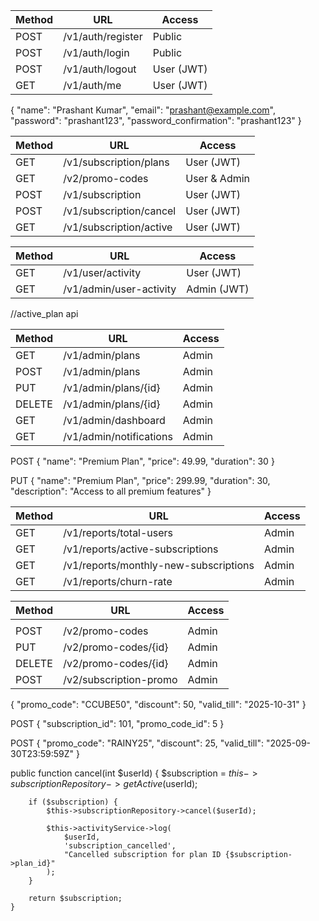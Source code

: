 | Method | URL               | Access     |
| ------ | ----------------- | ---------- |
| POST   | /v1/auth/register | Public     |
| POST   | /v1/auth/login    | Public     |
| POST   | /v1/auth/logout   | User (JWT) |
| GET    | /v1/auth/me       | User (JWT) |

{
  "name": "Prashant Kumar",
  "email": "prashant@example.com",
  "password": "prashant123",
  "password_confirmation": "prashant123"
}


| Method | URL                     | Access     |
| ------ | ----------------------- | ---------- |
| GET    | /v1/subscription/plans  | User (JWT) |
| GET    | /v2/promo-codes         | User & Admin 
| POST   | /v1/subscription        | User (JWT) |
| POST   | /v1/subscription/cancel | User (JWT) |
| GET    | /v1/subscription/active | User (JWT) |


| Method | URL                     | Access      |
| ------ | ----------------------- | ----------- |
| GET    | /v1/user/activity       | User (JWT)  |
| GET    | /v1/admin/user-activity | Admin (JWT) |

//active_plan api

| Method | URL                     | Access |
| ------ | ----------------------- | ------ |
| GET    | /v1/admin/plans         | Admin  |
| POST   | /v1/admin/plans         | Admin  |
| PUT    | /v1/admin/plans/{id}    | Admin  |
| DELETE | /v1/admin/plans/{id}    | Admin  |
| GET    | /v1/admin/dashboard     | Admin  |
| GET    | /v1/admin/notifications | Admin  |

POST
{
    "name": "Premium Plan",
    "price": 49.99,
    "duration": 30
}


PUT
{
  "name": "Premium Plan",
  "price": 299.99,
  "duration": 30,
  "description": "Access to all premium features"
}

| Method | URL                                   | Access |
| ------ | ------------------------------------- | ------ |
| GET    | /v1/reports/total-users               | Admin  |
| GET    | /v1/reports/active-subscriptions      | Admin  |
| GET    | /v1/reports/monthly-new-subscriptions | Admin  |
| GET    | /v1/reports/churn-rate                | Admin  |


| Method | URL                    | Access       |
| ------ | ---------------------- | ------------ |
| |
| POST   | /v2/promo-codes        | Admin        |
| PUT    | /v2/promo-codes/{id}   | Admin        |
| DELETE | /v2/promo-codes/{id}   | Admin        |
| POST   | /v2/subscription-promo | Admin        |

{
    "promo_code": "CCUBE50",
    "discount": 50,
    "valid_till": "2025-10-31"
}


POST
{
  "subscription_id": 101,
  "promo_code_id": 5
}

POST
{
    "promo_code": "RAINY25",
    "discount": 25,
    "valid_till": "2025-09-30T23:59:59Z"
}



public function cancel(int $userId)
    {
        $subscription = $this->subscriptionRepository->getActive($userId);

        if ($subscription) {
            $this->subscriptionRepository->cancel($userId);

            $this->activityService->log(
                $userId,
                'subscription_cancelled',
                "Cancelled subscription for plan ID {$subscription->plan_id}"
            );
        }

        return $subscription;
    }